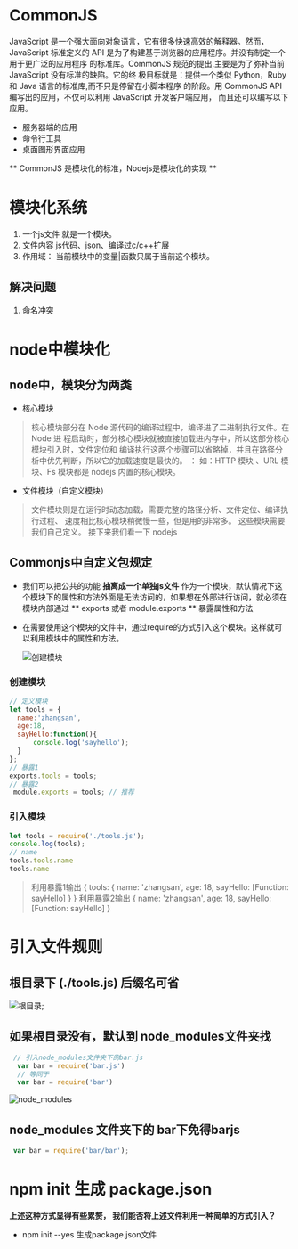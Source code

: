 # CommonJS
JavaScript 是一个强大面向对象语言，它有很多快速高效的解释器。然而， JavaScript
标准定义的 API 是为了构建基于浏览器的应用程序。并没有制定一个用于更广泛的应用程序
的标准库。CommonJS 规范的提出,主要是为了弥补当前 JavaScript 没有标准的缺陷。它的终
极目标就是：提供一个类似 Python，Ruby 和 Java 语言的标准库,而不只是停留在小脚本程序
的阶段。用 CommonJS API 编写出的应用，不仅可以利用 JavaScript 开发客户端应用， 而且还可以编写以下应用。
* 服务器端的应用
* 命令行工具
* 桌面图形界面应用

**  CommonJS 是模块化的标准，Nodejs是模块化的实现  **

# 模块化系统
1. 一个js文件 就是一个模块。
2. 文件内容 js代码、json、编译过c/c++扩展
3. 作用域： 当前模块中的变量|函数只属于当前这个模块。

## 解决问题

1. 命名冲突

# node中模块化

## node中，模块分为两类

* 核心模块
 > 核心模块部分在 Node 源代码的编译过程中，编译进了二进制执行文件。在 Node 进
 > 程启动时，部分核心模块就被直接加载进内存中，所以这部分核心模块引入时，文件定位和
 > 编译执行这两个步骤可以省略掉，并且在路径分析中优先判断，所以它的加载速度是最快的。
 > ： 如：HTTP  模块  、URL  模块、Fs  模块都是 nodejs  内置的核心模块。

* 文件模块（自定义模块）
> 文件模块则是在运行时动态加载，需要完整的路径分析、文件定位、编译执行过程、
> 速度相比核心模块稍微慢一些，但是用的非常多。 这些模块需要我们自己定义。 接下来我们看一下 nodejs 

## Commonjs中自定义包规定

* 我们可以把公共的功能 **抽离成一个单独js文件** 作为一个模块，默认情况下这个模块下的属性和方法外面是无法访问的，如果想在外部进行访问，就必须在模块内部通过 ** exports 或者 module.exports ** 暴露属性和方法

* 在需要使用这个模块的文件中，通过require的方式引入这个模块。这样就可以利用模块中的属性和方法。

  ![创建模块](./img/create.png)

### 创建模块
```js
// 定义模块
let tools = {
  name:'zhangsan',
  age:18,
  sayHello:function(){
      console.log('sayhello');
  }
};
// 暴露1
exports.tools = tools;
// 暴露2
 module.exports = tools; // 推荐
```
### 引入模块

```js
let tools = require('./tools.js');
console.log(tools);
// name
tools.tools.name
tools.name
```
> 利用暴露1输出   { tools: { name: 'zhangsan', age: 18, sayHello: [Function: sayHello] } }
> 利用暴露2输出   { name: 'zhangsan', age: 18, sayHello: [Function: sayHello] }


 # 引入文件规则

##  根目录下  (./tools.js) 后缀名可省
 ![根目录](./img/req1.png);
##  如果根目录没有，默认到 node_modules文件夹找

```js
 // 引入node_modules文件夹下的bar.js
  var bar = require('bar.js')
  // 等同于
  var bar = require('bar') 
```
![node_modules](./img/req2.png)

## node_modules 文件夹下的 bar下免得barjs

```js
 var bar = require('bar/bar');
```

# npm init  生成 package.json 
**上述这种方式显得有些累赘， 我们能否将上述文件利用一种简单的方式引入？**

* npm init --yes 
生成package.json文件 




